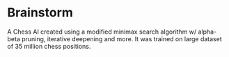 # Brainstorm
A Chess AI created using a modified minimax search algorithm w/ alpha-beta pruning, iterative deepening and more.
It was trained on large dataset of 35 million chess positions.
